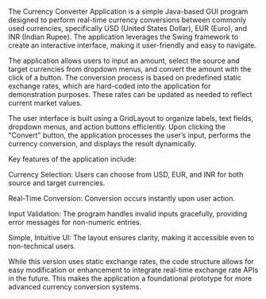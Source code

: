 The Currency Converter Application is a simple Java-based GUI program designed to perform real-time currency conversions between commonly used currencies, specifically USD (United States Dollar), EUR (Euro), and INR (Indian Rupee). The application leverages the Swing framework to create an interactive interface, making it user-friendly and easy to navigate.

The application allows users to input an amount, select the source and target currencies from dropdown menus, and convert the amount with the click of a button. The conversion process is based on predefined static exchange rates, which are hard-coded into the application for demonstration purposes. These rates can be updated as needed to reflect current market values.

The user interface is built using a GridLayout to organize labels, text fields, dropdown menus, and action buttons efficiently. Upon clicking the "Convert" button, the application processes the user’s input, performs the currency conversion, and displays the result dynamically.

Key features of the application include:

Currency Selection: Users can choose from USD, EUR, and INR for both source and target currencies.

Real-Time Conversion: Conversion occurs instantly upon user action.

Input Validation: The program handles invalid inputs gracefully, providing error messages for non-numeric entries.

Simple, Intuitive UI: The layout ensures clarity, making it accessible even to non-technical users.

While this version uses static exchange rates, the code structure allows for easy modification or enhancement to integrate real-time exchange rate APIs in the future. This makes the application a foundational prototype for more advanced currency conversion systems.

